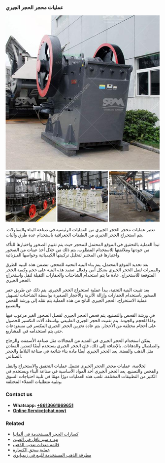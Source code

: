 <h3>عمليات محجر الحجر الجيري</h3><img src='1701852483.jpg' alt=''><p>تعتبر عمليات محجر الحجر الجيري من العمليات الرئيسية في صناعة البناء والمقاولات. يتم استخراج الحجر الجيري من الطبقات الجغرافية باستخدام عدة طرق وآليات.</p><p>تبدأ العملية بالتحقيق في الموقع المحتمل للمحجر حيث يتم تقييم الصخور واختبارها للتأكد من جودتها وملائمتها للاستخدام المطلوب. يتم ذلك من خلال أخذ عينات من الصخور واختبارها في المختبر لتحليل تركيبتها الكيميائية وخواصها الفيزيائية.</p><p>بعد تحديد الموقع المحتمل، يتم بناء البنية التحتية للمحجر. تتضمن هذه البنية الطرق والممرات لنقل الحجر الجيري بشكل آمن وفعال. تعتمد هذه البنية على حجم وكمية الحجر المتوقعة للاستخراج. عادة ما يتم استخدام الشاحنات والحفارات الثقيلة لنقل واستخراج الحجر الجيري.</p><p>بعد تثبيت البنية التحتية، يبدأ عملية استخراج الحجر الجيري. يتم ذلك عن طريق حفر الصخور باستخدام الحفارات وإزالة الأتربة والأحجار الصغيرة بواسطة الشاحنات لتسهيل عملية الاستخراج. الحجر الجيري الناتج من هذه العملية يتم نقله إلى ورشة الفحص والتصنيع.</p><p>في ورشة الفحص والتصنيع، يتم فحص الحجر الجيري لفصل الصخور الغير مرغوب فيها وفقًا للحجم والجودة. يتم تفتيت الحجر الجيري الطبيعي بواسطة آلات التكسير للحصول على أحجام مختلفة من الأحجار. يتم عادة تخزين الحجر الجيري المكسر في مستودعات حتى يتم استخدامه في المشاريع.</p><p>يمكن استخدام الحجر الجيري في العديد من المجالات مثل صناعة الأسمنت والزجاج والصلصال والدهانات. بالإضافة إلى ذلك، فإن الحجر الجيري يستخدم أيضًا لتعدين المعادن مثل الذهب والفضة. يعد الحجر الجيري أيضًا مادة بناء شائعة في صناعة البلاط والحجر الصناعي.</p><p>لخلاصة، عمليات محجر الحجر الجيري تشمل عمليات التحقيق والاستخراج والنقل والفحص والتصنيع. يعد الحجر الجيري أحد المواد الأساسية في صناعة البناء ويستخدم في الكثير من التطبيقات المختلفة. تلعب هذه العمليات دورًا مهمًا في تلبية احتياجات السوق وتلبية متطلبات العملاء المختلفة.</p><h3>Contact us</h3><ul><li><strong>Whatsapp:&nbsp;<a href="https://wa.me/8613661969651">+8613661969651</a></strong></li><li><a href="https://swt.shibang-china.com/?git&amp;zhl&amp;عمليات محجر الحجر الجيري"><strong>Online Service(chat now)</strong></a></li></ul><h3>Related</h3><ul><li><a href='كسارات الحجر المستخدمة في ألمانيا.md'>كسارات الحجر المستخدمة في ألمانيا</a></li><li><a href='مورد سير ناقل في الصين.md'>مورد سير ناقل في الصين</a></li><li><a href='قائمة معدات تعدين الذهب.md'>قائمة معدات تعدين الذهب</a></li><li><a href='عملية سحق الكسارة.md'>عملية سحق الكسارة</a></li><li><a href='مطرقة الذهب المستخدمة للبيع في زيمبابوي.md'>مطرقة الذهب المستخدمة للبيع في زيمبابوي</a></li></ul>
